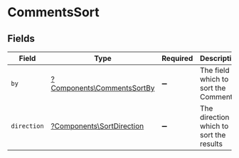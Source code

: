 # CommentsSort


## Fields

| Field                                                                   | Type                                                                    | Required                                                                | Description                                                             | Example                                                                 |
| ----------------------------------------------------------------------- | ----------------------------------------------------------------------- | ----------------------------------------------------------------------- | ----------------------------------------------------------------------- | ----------------------------------------------------------------------- |
| `by`                                                                    | [?Components\CommentsSortBy](../../Models/Components/CommentsSortBy.md) | :heavy_minus_sign:                                                      | The field on which to sort the Comments                                 | created_at                                                              |
| `direction`                                                             | [?Components\SortDirection](../../Models/Components/SortDirection.md)   | :heavy_minus_sign:                                                      | The direction in which to sort the results                              |                                                                         |